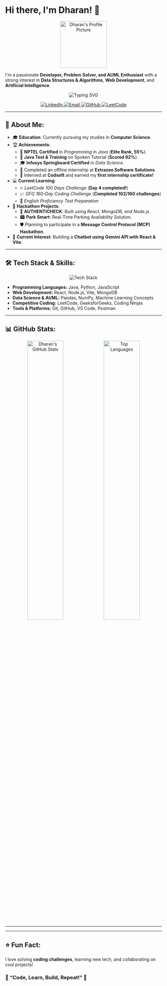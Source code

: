 # Hi there, I'm Dharan! 👋

<p align="center">
  <img src="https://github.com/DharanSJIT.png" alt="Dharan's Profile Picture" width="150">
</p>

I'm a passionate **Developer, Problem Solver, and AI/ML Enthusiast** with a strong interest in **Data Structures & Algorithms**, **Web Development**, and **Artificial Intelligence**.

<p align="center">
  <img src="https://readme-typing-svg.demolab.com?font=Fira+Code&weight=600&size=24&duration=3000&pause=500&color=00FFAF&center=true&vCenter=true&width=550&lines=Full-Stack+Developer;Machine+Learning+Enthusiast;Lifelong+Learner;Open+to+Opportunities!" alt="Typing SVG" />
</p>

<p align="center">
    <a href="https://www.linkedin.com/in/dharan-m-j-06555b280/">
        <img src="https://img.shields.io/badge/LinkedIn-0077B5?style=for-the-badge&logo=linkedin&logoColor=white" alt="LinkedIn"/>
    </a>
    <a href="mailto:dharan.mj05@gmail.com">
        <img src="https://img.shields.io/badge/Email-D14836?style=for-the-badge&logo=gmail&logoColor=white" alt="Email"/>
    </a>
    <a href="https://github.com/DharanSJIT">
        <img src="https://img.shields.io/badge/GitHub-100000?style=for-the-badge&logo=github&logoColor=white" alt="GitHub"/>
    </a>
    <a href="https://leetcode.com/u/Wz40F7n0bv/">
        <img src="https://img.shields.io/badge/LeetCode-FFA116?style=for-the-badge&logo=leetcode&logoColor=white" alt="LeetCode"/>
    </a>
</p>



---

## 🚀 About Me:
- 🎓 **Education**: Currently pursuing my studies in **Computer Science**.
- 🏆 **Achievements**:
  - 🏅 **NPTEL Certified** in *Programming in Java* (**Elite Rank, 55%**).
  - 📜 **Java Test & Training** on Spoken Tutorial (**Scored 92%**).
  - 🎓 **Infosys Springboard Certified** in *Data Science*.
  - 🏢 Completed an offline internship at **Extrazee Software Solutions**.
  - 💼 Interned at **Codsoft** and earned my **first internship certificate!**
- 💻 **Current Learning**:
  - 🔥 *LeetCode 100 Days Challenge* (**Day 4 completed!**)
  - 📈 *GFG 160-Day Coding Challenge* (**Completed 102/160 challenges**)
  - 📝 *English Proficiency Test Preparation*
- 🎯 **Hackathon Projects**:
  - 🚀 **AUTHENTICHECK**: Built using *React, MongoDB, and Node.js*.
  - 🏙️ **Park Smart**: Real-Time Parking Availability Solution.
  - 🛡️ Planning to participate in a **Message Control Protocol (MCP) Hackathon**.
- 🤖 **Current Interest**: Building a **Chatbot using Gemini API with React & Vite**.

---

## 🛠️ Tech Stack & Skills:
<p align="center">
  <img src="https://skillicons.dev/icons?i=java,python,javascript,react,nodejs,mongodb,vite,git,github,postman,vscode" alt="Tech Stack" />
</p>

- **Programming Languages:** Java, Python, JavaScript  
- **Web Development:** React, Node.js, Vite, MongoDB  
- **Data Science & AI/ML:** Pandas, NumPy, Machine Learning Concepts  
- **Competitive Coding:** LeetCode, GeeksforGeeks, Coding Ninjas  
- **Tools & Platforms:** Git, GitHub, VS Code, Postman  

---

## 📊 GitHub Stats:
<p align="center">
  <img src="https://github-readme-stats.vercel.app/api?username=DharanSJIT&show_icons=true&theme=radical" alt="Dharan's GitHub Stats" width="48%">
  <img src="https://github-readme-stats.vercel.app/api/top-langs/?username=DharanSJIT&layout=compact&theme=radical" alt="Top Languages" width="48%">
</p>

---


---

## ⭐ Fun Fact:
I love solving **coding challenges**, learning new tech, and collaborating on cool projects!

### 🌟 “Code, Learn, Build, Repeat!” 🚀

